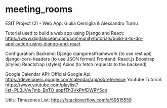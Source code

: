 # meeting_rooms
ESIT Project (2) - Web App. Giulia Cerniglia &amp; Alessandro Turnu


Tutorial used to build a web app using Django and React:
    https://www.digitalocean.com/community/tutorials/build-a-to-do-application-using-django-and-react


Configuration:
    Backend:
        Django
        djangorestframework (to use rest api)
        django-cors-headers (to use JSON format)
    Frontend:
        React.js
        Boostrap (styles)
        Reactstrap (styles)
        Axios (to fetch requests to the backend)

Google Calendar API:
    Official Google Api:
        https://developers.google.com/calendar/api/v3/reference
    Youtube Tutorial:
        https://www.youtube.com/playlist?list=PL3JVwFmb_BnTO_sppfTh3VkPhfDWRY5on

Utils:
    Timezones List:
        https://stackoverflow.com/a/59515559